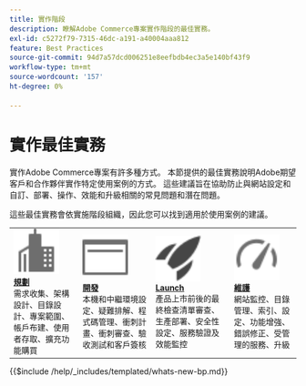 ```yaml
---
title: 實作階段
description: 瞭解Adobe Commerce專案實作階段的最佳實務。
exl-id: c5272f79-7315-46dc-a191-a40004aaa812
feature: Best Practices
source-git-commit: 94d7a57dcd006251e8eefbdb4ec3a5e140bf43f9
workflow-type: tm+mt
source-wordcount: '157'
ht-degree: 0%

---
```


# 實作最佳實務

實作Adobe Commerce專案有許多種方式。 本節提供的最佳實務說明Adobe期望客戶和合作夥伴實作特定使用案例的方式。 這些建議旨在協助防止與網站設定和自訂、部署、操作、效能和升級相關的常見問題和潛在問題。

這些最佳實務會依實施階段組織，因此您可以找到適用於使用案例的建議。

<table style="table-layout:fixed">
<tr>
  <td>
    <a href="planning/overview.md">
    <img alt="規劃" src="../../assets/icons/enterprise.svg" width="80" height="80"/>
    </a>
    <div>
    <a href="planning/overview.md"><strong>規劃</strong></a>
    </div>
    需求收集、架構設計、目錄設計、專案範圍、帳戶布建、使用者存取、擴充功能購買
    <br>
  </td>
  <td>
    <a href="development/overview.md">
      <img alt="開發" src="../../assets/icons/page-rule.svg" width="80" height="80">
    </a>
    <div>
    <a href="development/overview.md"><strong>開發</strong></a>
    </div>
    本機和中繼環境設定、疑難排解、程式碼管理、衝刺計畫、衝刺審查、驗收測試和客戶簽核
    <br>
  </td>
  <td>
    <a href="launch/overview.md">
      <img alt="Launch" src="../../assets/icons/launch.svg" width="80" height="80">
    </a>
    <div>
    <a href="launch/overview.md"><strong>Launch</strong></a>
    </div>
    產品上市前後的最終檢查清單審查、生產部署、安全性設定、服務驗證及效能監控  
    <br>
  </td>
  <td>
    <a href="maintenance/overview.md">
      <img alt="維護" src="../../assets/icons/gauge.svg" width="80" height="80">
    </a>
    <div>
    <a href="maintenance/overview.md"><strong>維護</strong></a>
    </div>
    網站監控、目錄管理、索引、設定、功能增強、錯誤修正、受管理的服務、升級   
    <br>
  </td>
</tr>
</table>

{{$include /help/_includes/templated/whats-new-bp.md}}
